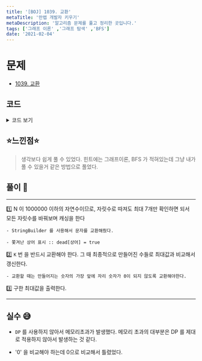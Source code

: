 ```yaml
---
title: '[BOJ] 1039. 교환'
metaTitle: '만렙 개발자 키우기'
metaDescription: '알고리즘 문제를 풀고 정리한 곳입니다.'
tags: ['그래프 이론' ,'그래프 탐색' ,'BFS']
date: '2021-02-04'
---
```


# 문제
- [1039. 교환](https://www.acmicpc.net/problem/1039)

## 코드

<details><summary> 코드 보기 </summary>

``` java
import java.awt.*;
import java.util.Scanner;

public class Q1039 {
    static int n, k, ans = -1;
    static boolean cache[][] = new boolean[1000001][11];
    static String line;
    public static void main(String[] args) {
        Scanner sc = new Scanner(System.in);
        n = sc.nextInt(); k = sc.nextInt();
        line = String.valueOf(n);
        findMax(line, 0);
        System.out.println(ans);
    }

    private static void findMax(String str, int cnt) {
        if(cnt == k) {
            ans = Math.max(ans, Integer.parseInt(str));
            return;
        }
        if(cache[Integer.parseInt(str)][cnt]) return;
        cache[Integer.parseInt(str)][cnt] = true;
        int ret = 0;
        StringBuilder sb = new StringBuilder(str);
        for (int i = 0; i < str.length() - 1; i++) {
            for (int j = i + 1; j < str.length(); j++) {
                if(i == 0 && sb.charAt(j) == '0') continue;
                swap(sb, i, j);
                if(!cache[Integer.parseInt(sb.toString())][cnt + 1])
                    findMax(sb.toString(), cnt + 1);
                swap(sb, i, j);
            }
        }
    }

    private static void swap(StringBuilder sb, int i, int j) {
        char temp = sb.charAt(i);
        sb.setCharAt(i, sb.charAt(j));
        sb.setCharAt(j, temp);
    }
}

```

</details>

## ⭐️느낀점⭐️
> 생각보다 쉽게 풀 수 있었다. 힌트에는 그래프이론, BFS 가 적혀있는데 그냥 내가 풀 수 있을거 같은 방법으로 풀었다.

## 풀이 📣
<hr/>

1️⃣ N 이 1000000 이하의 자연수이므로, 자릿수로 따져도 최대 7개만 확인하면 되서 모든 자릿수를 바꿔보며 캐싱을 한다

    - StringBuilder 를 사용해서 문자를 교환해줬다.

    - 쫓겨난 상어 표시 :: dead[상어] = true

2️⃣ `K` 번 을 반드시 교환해야 한다. 그 때 최종적으로 만들어진 수들로 최대값과 비교해서 갱신한다.

    - 교환할 때는 만들어지는 숫자의 가장 앞에 자리 숫자가 0이 되지 않도록 교환해야한다.

3️⃣ 구한 최대값을 출력한다.

<hr/>

## 실수 😅

- `DP` 를 사용하지 않아서 메모리초과가 발생했다. 메모리 초과의 대부분은 DP 를 제대로 적용하지 않아서 발생하는 것 같다.


- '0' 을 비교해야 하는데 0으로 비교해서 틀렸었다.
